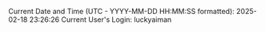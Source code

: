 Current Date and Time (UTC - YYYY-MM-DD HH:MM:SS formatted): 2025-02-18 23:26:26
Current User's Login: luckyaiman
